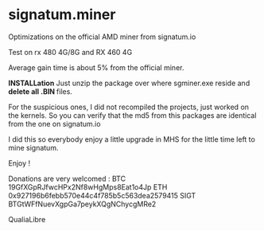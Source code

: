 # signatum.miner
Optimizations on the official AMD miner from signatum.io

Test on rx 480 4G/8G and RX 460 4G

Average gain time is about 5% from the official miner.

<b>INSTALLation</b>
Just unzip the package over where sgminer.exe reside and <B>delete all .BIN </b> files.

For the suspicious ones, I did not recompiled the projects, just worked on the kernels.
So you can verify that the md5 from this packages are identical from the one on signatum.io

I did this so everybody enjoy a little upgrade in MHS for the little time left to mine signatum.

Enjoy !

Donations are very welcomed :
BTC 19GfXGpRJfwcHPx2Nf8wHgMps8Eat1o4Jp
ETH 0x927196b6febb570e44c4f785b5c563dea2579415
SIGT BTGtWFfNuevXgpGa7peykXQgNChycgMRe2
                               
QualiaLibre

